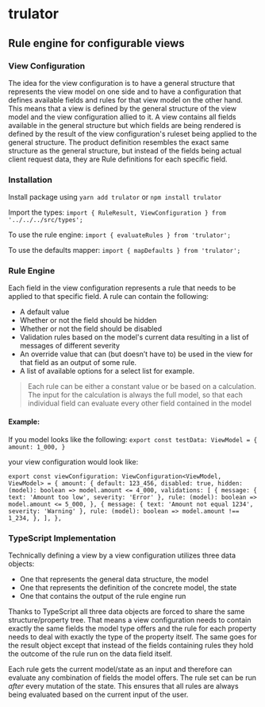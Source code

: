 # trulator

## Rule engine for configurable views

### View Configuration

The idea for the view configuration is to have a general structure that represents the view model on one side and to have a configuration that defines available fields and rules for that view model on the other hand.
This means that a view is defined by the general structure of the view model and the view configuration allied to it.
A view contains all fields available in the general structure but which fields are being rendered is defined by the result of the view configuration's ruleset being applied to the general structure.
The product definition resembles the exact same structure as the general structure, but instead of the fields being actual client request data, they are Rule definitions for each specific field.

### Installation

Install package using
`yarn add trulator` or
`npm install trulator`

Import the types:
`import { RuleResult, ViewConfiguration } from '../../../src/types';`

To use the rule engine:
`import { evaluateRules } from 'trulator';`

To use the defaults mapper:
`import { mapDefaults } from 'trulator';`

### Rule Engine

Each field in the view configuration represents a rule that needs to be applied to that specific field.
A rule can contain the following:

- A default value
- Whether or not the field should be hidden
- Whether or not the field should be disabled
- Validation rules based on the model's current data resulting in a list of messages of different severity
- An override value that can (but doesn’t have to) be used in the view for that field as an output of some rule.
- A list of available options for a select list for example.

> Each rule can be either a constant value or be based on a calculation. The input for the calculation is always the full model, so that each individual field can evaluate every other field contained in the model

#### Example:

If you model looks like the following:
`export const testData: ViewModel = { amount: 1_000, }`

your view configuration would look like:

`export const viewConfiguration: ViewConfiguration<ViewModel, ViewModel> = { amount: { default: 123_456, disabled: true, hidden: (model): boolean => model.amount <= 4_000, validations: [ { message: { text: 'Amount too low', severity: 'Error' }, rule: (model): boolean => model.amount <= 5_000, }, { message: { text: 'Amount not equal 1234', severity: 'Warning' }, rule: (model): boolean => model.amount !== 1_234, }, ], },`

### TypeScript Implementation

Technically defining a view by a view configuration utilizes three data objects:

- One that represents the general data structure, the model
- One that represents the definition of the concrete model, the state
- One that contains the output of the rule engine run

Thanks to TypeScript all three data objects are forced to share the same structure/property tree. That means a view configuration needs to contain exactly the same fields the model type offers and the rule for each property needs to deal with exactly the type of the property itself.
The same goes for the result object except that instead of the fields containing rules they hold the outcome of the rule run on the data field itself.

Each rule gets the current model/state as an input and therefore can evaluate any combination of fields the model offers. The rule set can be run _after_ every mutation of the state. This ensures that all rules are always being evaluated based on the current input of the user.
